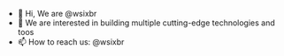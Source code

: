 - 👋 Hi, We are @wsixbr
- 👀 We are interested in building multiple cutting-edge technologies and toos
- 📫 How to reach us: @wsixbr

<!---
wsixbr/wsixbr is a ✨ special ✨ repository because its `README.md` (this file) appears on your GitHub profile.
You can click the Preview link to take a look at your changes.
--->
